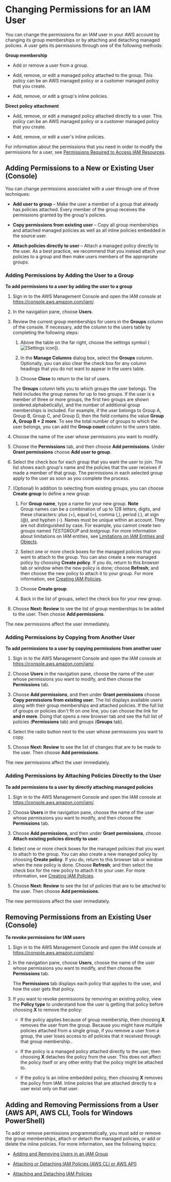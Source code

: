 # Changing Permissions for an IAM User<a name="id_users_change-permissions"></a>

You can change the permissions for an IAM user in your AWS account by changing its group memberships or by attaching and detaching managed policies\. A user gets its permissions through one of the following methods:

**Group membership**  

+ Add or remove a user from a group\.

+ Add, remove, or edit a managed policy attached to the group\. This policy can be an AWS managed policy or a customer managed policy that you create\.

+ Add, remove, or edit a group's inline policies\.

**Direct policy attachment**  

+ Add, remove, or edit a managed policy attached directly to a user\. This policy can be an AWS managed policy or a customer managed policy that you create\.

+ Add, remove, or edit a user's inline policies\.

For information about the permissions that you need in order to modify the permissions for a user, see [Permissions Required to Access IAM Resources](access_permissions-required.md)\.

## Adding Permissions to a New or Existing User \(Console\)<a name="w3ab1c19c19c26b9"></a>

You can change permissions associated with a user through one of three techniques:

+ **Add user to group** – Make the user a member of a group that already has policies attached\. Every member of the group receives the permissions granted by the group's policies\.

+ **Copy permissions from existing user** – Copy all group memberships and attached managed policies as well as all inline policies embedded in the source user\.

+ **Attach policies directly to user** – Attach a managed policy directly to the user\. As a best practice, we recommend that you instead attach your policies to a group and then make users members of the appropriate groups\.

### Adding Permissions by Adding the User to a Group<a name="w3ab1c19c19c26b9b6"></a>

**To add permissions to a user by adding the user to a group**

1. Sign in to the AWS Management Console and open the IAM console at [https://console\.aws\.amazon\.com/iam/](https://console.aws.amazon.com/iam/)\.

1. In the navigation pane, choose **Users**\.

1. Review the current group memberships for users in the **Groups** column of the console\. If necessary, add the column to the users table by completing the following steps:

   1. Above the table on the far right, choose the settings symbol \(![\[Settings icon\]](http://docs.aws.amazon.com/IAM/latest/UserGuide/images/console-settings-icon.console.png)\)\.

   1. In the **Manage Columns** dialog box, select the **Groups** column\. Optionally, you can also clear the check box for any column headings that you do not want to appear in the users table\.

   1. Choose **Close** to return to the list of users\.

   The **Groups** column tells you to which groups the user belongs\. The field includes the group names for up to two groups\. If the user is a member of three or more groups, the first two groups are shown \(ordered\.alphabetically\), and the number of additional group memberships is included\. For example, if the user belongs to Group A, Group B, Group C, and Group D, then the field contains the value **Group A, Group B \+ 2 more**\. To see the total number of groups to which the user belongs, you can add the **Group count** column to the users table\.

1. Choose the name of the user whose permissions you want to modify\. 

1. Choose the **Permissions** tab, and then choose **Add permissions**\. Under **Grant permissions** choose **Add user to group**\. 

1. Select the check box for each group that you want the user to join\. The list shows each group's name and the policies that the user receives if made a member of that group\. The permissions in each selected group apply to the user as soon as you complete the process\.

1. \(Optional\) In addition to selecting from existing groups, you can choose **Create group** to define a new group:

   1. For **Group name**, type a name for your new group\.
**Note**  
Group names can be a combination of up to 128 letters, digits, and these characters: plus \(\+\), equal \(=\), comma \(,\), period \(\.\), at sign \(@\), and hyphen \(\-\)\. Names must be unique within an account\. They are not distinguished by case\. For example, you cannot create two groups named *TESTGROUP* and *testgroup*\. For more information about limitations on IAM entities, see [Limitations on IAM Entities and Objects](reference_iam-limits.md)\. 

   1. Select one or more check boxes for the managed policies that you want to attach to the group\. You can also create a new managed policy by choosing **Create policy**\. If you do, return to this browser tab or window when the new policy is done; choose **Refresh**; and then choose the new policy to attach it to your group\. For more information, see [Creating IAM Policies](access_policies_create.md)\.

   1. Choose **Create group**\.

   1. Back in the list of groups, select the check box for your new group\.

1. Choose **Next: Review** to see the list of group memberships to be added to the user\. Then choose **Add permissions**\.

The new permissions affect the user immediately\.

### Adding Permissions by Copying from Another User<a name="w3ab1c19c19c26b9b8"></a>

**To add permissions to a user by copying permissions from another user**

1. Sign in to the AWS Management Console and open the IAM console at [https://console\.aws\.amazon\.com/iam/](https://console.aws.amazon.com/iam/)\.

1. Choose **Users** in the navigation pane, choose the name of the user whose permissions you want to modify, and then choose the **Permissions** tab\.

1. Choose **Add permissions**, and then under **Grant permissions** choose **Copy permissions from existing user**\. The list displays available users along with their group memberships and attached policies\. If the full list of groups or policies don't fit on one line, you can choose the link for **and *n* more**\. Doing that opens a new browser tab and see the full list of policies \(**Permissions** tab\) and groups \(**Groups** tab\)\.

1. Select the radio button next to the user whose permissions you want to copy\. 

1. Choose **Next: Review** to see the list of changes that are to be made to the user\. Then choose **Add permissions**\.

The new permissions affect the user immediately\.

### Adding Permissions by Attaching Policies Directly to the User<a name="w3ab1c19c19c26b9c10"></a>

**To add permissions to a user by directly attaching managed policies**

1. Sign in to the AWS Management Console and open the IAM console at [https://console\.aws\.amazon\.com/iam/](https://console.aws.amazon.com/iam/)\.

1. Choose **Users** in the navigation pane, choose the name of the user whose permissions you want to modify, and then choose the **Permissions** tab\.

1. Choose **Add permissions**, and then under **Grant permissions**, choose **Attach existing policies directly to user**\. 

1. Select one or more check boxes for the managed policies that you want to attach to the group\. You can also create a new managed policy by choosing **Create policy**\. If you do, return to this browser tab or window when the new policy is done\. Choose **Refresh**; and then select the check box for the new policy to attach it to your user\. For more information, see [Creating IAM Policies](access_policies_create.md)\.

1. Choose **Next: Review** to see the list of policies that are to be attached to the user\. Then choose **Add permissions**\.

The new permissions affect the user immediately\.

## Removing Permissions from an Existing User \(Console\)<a name="w3ab1c19c19c26c11"></a>

**To revoke permissions for IAM users**

1. Sign in to the AWS Management Console and open the IAM console at [https://console\.aws\.amazon\.com/iam/](https://console.aws.amazon.com/iam/)\.

1. In the navigation pane, choose **Users**, choose the name of the user whose permissions you want to modify, and then choose the **Permissions** tab\.

   The **Permissions** tab displays each policy that applies to the user, and how the user gets that policy\.

1. If you want to revoke permissions by removing an existing policy, view the **Policy type** to understand how the user is getting that policy before choosing **X** to remove the policy:

   + If the policy applies because of group membership, then choosing **X** removes the user from the group\. Because you might have multiple policies attached from a single group, if you remove a user from a group, the user loses access to *all* policies that it received through that group membership\.\.

   + If the policy is a managed policy attached directly to the user, then choosing **X** detaches the policy from the user\. This does not affect the policy itself or any other entity that the policy might be attached to\.

   + If the policy is an inline embedded policy, then choosing **X** removes the policy from IAM\. Inline policies that are attached directly to a user exist only on that user\.

## Adding and Removing Permissions from a User \(AWS API, AWS CLI, Tools for Windows PowerShell\)<a name="w3ab1c19c19c26c13"></a>

To add or remove permissions programmatically, you must add or remove the group memberships, attach or detach the managed policies, or add or delete the inline policies\. For more information, see the following topics:

+ [Adding and Removing Users in an IAM Group](id_groups_manage_add-remove-users.md)

+ [Attaching or Detaching IAM Policies \(AWS CLI or AWS API\)](access_policies_manage-attach-detach.md#attach-detach-managed-policy-cli-api)

+ [Attaching and Detaching IAM Policies](access_policies_manage-attach-detach.md)